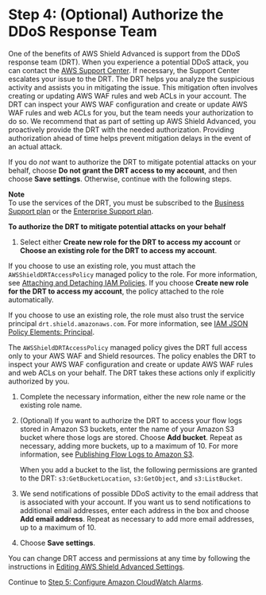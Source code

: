 # Step 4: \(Optional\) Authorize the DDoS Response Team<a name="authorize-DRT"></a>

One of the benefits of AWS Shield Advanced is support from the DDoS response team \(DRT\)\. When you experience a potential DDoS attack, you can contact the [AWS Support Center](https://console.aws.amazon.com/support/home#/)\. If necessary, the Support Center escalates your issue to the DRT\. The DRT helps you analyze the suspicious activity and assists you in mitigating the issue\. This mitigation often involves creating or updating AWS WAF rules and web ACLs in your account\. The DRT can inspect your AWS WAF configuration and create or update AWS WAF rules and web ACLs for you, but the team needs your authorization to do so\. We recommend that as part of setting up AWS Shield Advanced, you proactively provide the DRT with the needed authorization\. Providing authorization ahead of time helps prevent mitigation delays in the event of an actual attack\. 

If you do *not* want to authorize the DRT to mitigate potential attacks on your behalf, choose **Do not grant the DRT access to my account**, and then choose **Save settings**\. Otherwise, continue with the following steps\.

**Note**  
To use the services of the DRT, you must be subscribed to the [Business Support plan](https://aws.amazon.com/premiumsupport/business-support/) or the [Enterprise Support plan](https://aws.amazon.com/premiumsupport/enterprise-support/)\.<a name="authorize-DRT-procedure"></a>

**To authorize the DRT to mitigate potential attacks on your behalf**

1.  Select either **Create new role for the DRT to access my account** or **Choose an existing role for the DRT to access my account**\.

   If you choose to use an existing role, you must attach the `AWSShieldDRTAccessPolicy` managed policy to the role\. For more information, see [Attaching and Detaching IAM Policies](https://docs.aws.amazon.com/IAM/latest/UserGuide/access_policies_manage-attach-detach.html)\. If you choose **Create new role for the DRT to access my account**, the policy attached to the role automatically\.

   If you choose to use an existing role, the role must also trust the service principal `drt.shield.amazonaws.com`\. For more information, see [IAM JSON Policy Elements: Principal](https://docs.aws.amazon.com/IAM/latest/UserGuide/reference_policies_elements_principal.html)\. 

   The `AWSShieldDRTAccessPolicy` managed policy gives the DRT full access only to your AWS WAF and Shield resources\. The policy enables the DRT to inspect your AWS WAF configuration and create or update AWS WAF rules and web ACLs on your behalf\. The DRT takes these actions only if explicitly authorized by you\.

1. Complete the necessary information, either the new role name or the existing role name\.

1. \(Optional\) If you want to authorize the DRT to access your flow logs stored in Amazon S3 buckets, enter the name of your Amazon S3 bucket where those logs are stored\. Choose **Add bucket**\. Repeat as necessary, adding more buckets, up to a maximum of 10\. 
For more information, see [Publishing Flow Logs to Amazon S3](https://docs.aws.amazon.com/vpc/latest/userguide/flow-logs-s3.html)\. 

   When you add a bucket to the list, the following permissions are granted to the DRT: `s3:GetBucketLocation`, `s3:GetObject`, and `s3:ListBucket`\.

1. We send notifications of possible DDoS activity to the email address that is associated with your account\. If you want us to send notifications to additional email addresses, enter each address in the box and choose **Add email address**\. Repeat as necessary to add more email addresses, up to a maximum of 10\.

1. Choose **Save settings**\. 

You can change DRT access and permissions at any time by following the instructions in [Editing AWS Shield Advanced Settings](ddos-edit-drt.md)\.

Continue to [Step 5: Configure Amazon CloudWatch Alarms](ddos-get-started-cloudwatch.md)\.